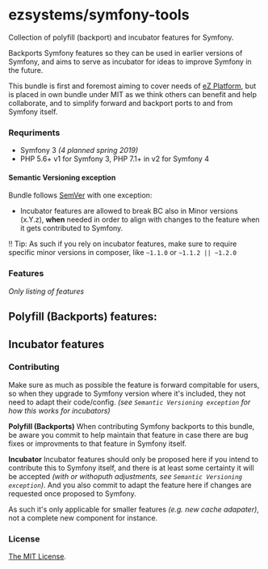 # ezsystems/symfony-tools
Collection of polyfill (backport) and incubator features for Symfony.

Backports Symfony features so they can be used in earlier versions of Symfony, and 
aims to serve as incubator for ideas to improve Symfony in the future.

This bundle is first and foremost aiming to cover needs of [eZ Platform](https://ezplatform.com),
but is placed in own bundle under MIT as we think others can benefit and help collaborate, and
to simplify forward and backport ports to and from Symfony itself.

### Requriments

- Symfony 3 _(4 planned spring 2019)_
- PHP 5.6+ v1 for Symfony 3, PHP 7.1+ in v2 for Symfony 4

#### Semantic Versioning exception

Bundle follows [SemVer](https://semver.org/) with one exception:
- Incubator features are allowed to break BC also in Minor versions (x.Y.z), __when__ needed in order to align with changes to the feature when it gets contributed to Symfony.


!! Tip:  As such if you rely on incubator features, make sure to require specific minor versions in composer, like `~1.1.0` or `~1.1.2 || ~1.2.0`

### Features

*Only listing of features*

**Polyfill (Backports) features:**
- 

**Incubator features**
- 


### Contributing

Make sure as much as possible the feature is forward compitable for users, so when they upgrade to Symfony version where it's included, they not need to adapt their code/config. _(see `Semantic Versioning exception` for how this works for incubators)_

**Polyfill (Backports)**
When contributing Symfony backports to this bundle, be aware you commit to help maintain that feature in case there are bug fixes or improvments to that feature in Symfony itself.

**Incubator**
Incubator features should only be proposed here if you intend to contribute this to Symfony itself, and there is at least some certainty it will be accepted _(with or withoputh adjustments, see `Semantic Versioning exception`)_. And you also commit to adapt the feature here if changes are requested once proposed to Symfony.

As such it's only applicable for smaller features _(e.g. new cache adapater)_, not a complete new component for instance. 

### License

[The MIT License](LICENSE).
